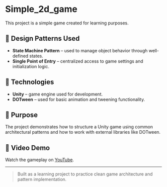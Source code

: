 # Simple_2d_game

This project is a simple game created for learning purposes.

## 🧠 Design Patterns Used

- **State Machine Pattern** – used to manage object behavior through well-defined states.
- **Single Point of Entry** – centralized access to game settings and initialization logic.

## 🧰 Technologies

- **Unity** – game engine used for development.
- **DOTween** – used for basic animation and tweening functionality.

## 🎯 Purpose

The project demonstrates how to structure a Unity game using common architectural patterns and how to work with external libraries like DOTween.

## 🎥 Video Demo

Watch the gameplay on [YouTube]([https://www.youtube.com/watch?v=your_video_id](https://youtu.be/aoCUX3_-aJ8)).

---

> Built as a learning project to practice clean game architecture and pattern implementation.
